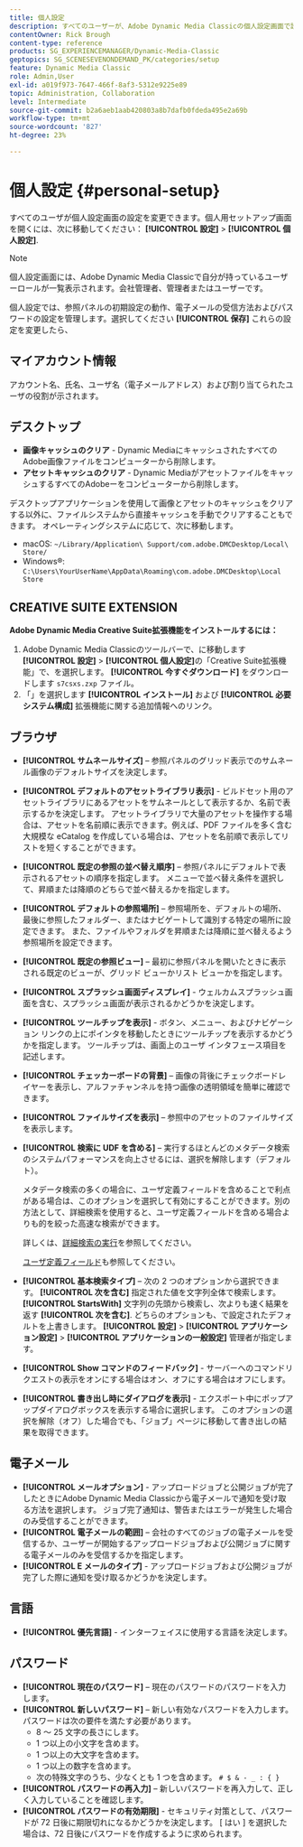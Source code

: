 ```yaml
---
title: 個人設定
description: すべてのユーザーが、Adobe Dynamic Media Classicの個人設定画面で設定を変更できます。
contentOwner: Rick Brough
content-type: reference
products: SG_EXPERIENCEMANAGER/Dynamic-Media-Classic
geptopics: SG_SCENESEVENONDEMAND_PK/categories/setup
feature: Dynamic Media Classic
role: Admin,User
exl-id: a019f973-7647-466f-8af3-5312e9225e89
topic: Administration, Collaboration
level: Intermediate
source-git-commit: b2a6aeb1aab420803a8b7dafb0fdeda495e2a69b
workflow-type: tm+mt
source-wordcount: '827'
ht-degree: 23%

---
```


# 個人設定 {#personal-setup}

すべてのユーザが個人設定画面の設定を変更できます。個人用セットアップ画面を開くには、次に移動してください： **[!UICONTROL 設定]** > **[!UICONTROL 個人設定]**.

>[!NOTE]
>
>個人設定画面には、Adobe Dynamic Media Classicで自分が持っているユーザーロールが一覧表示されます。会社管理者、管理者またはユーザーです。

個人設定では、参照パネルの初期設定の動作、電子メールの受信方法およびパスワードの設定を管理します。選択してください **[!UICONTROL 保存]** これらの設定を変更したら、

## マイアカウント情報

アカウント名、氏名、ユーザ名（電子メールアドレス）および割り当てられたユーザの役割が示されます。

## デスクトップ

* **画像キャッシュのクリア** - Dynamic MediaにキャッシュされたすべてのAdobe画像ファイルをコンピューターから削除します。
* **アセットキャッシュのクリア** - Dynamic MediaがアセットファイルをキャッシュするすべてのAdobeーをコンピューターから削除します。

デスクトップアプリケーションを使用して画像とアセットのキャッシュをクリアする以外に、ファイルシステムから直接キャッシュを手動でクリアすることもできます。 オペレーティングシステムに応じて、次に移動します。

* macOS: `~/Library/Application\ Support/com.adobe.DMCDesktop/Local\ Store/`
* Windows®: `C:\Users\YourUserName\AppData\Roaming\com.adobe.DMCDesktop\Local Store`

## CREATIVE SUITE EXTENSION

**Adobe Dynamic Media Creative Suite拡張機能をインストールするには：**

1. Adobe Dynamic Media Classicのツールバーで、に移動します **[!UICONTROL 設定]** > **[!UICONTROL 個人設定]**&#x200B;の「Creative Suite拡張機能」で、を選択します。 **[!UICONTROL 今すぐダウンロード]** をダウンロードします `s7csxs.zxp` ファイル。
1. 「」を選択します **[!UICONTROL インストール]** および **[!UICONTROL 必要システム構成]** 拡張機能に関する追加情報へのリンク。

<!--    A readme file is included at the root of the unzipped file to provide you with additional information about the extension.

1. Depending on your installed operating system, do one of the following: -->

<!-- #### Windows

|If you are running|Do this|
|--- |--- |
|Adobe Illustrator 18 in Adobe Creative Cloud 2014|<ul><li>From the root of the unzipped folder, select CC-2014.</li><li>Depending on the bit version of Adobe Illustrator that you are using, select win32 or win64.</li><li>Select libraries > flame, and then copy `aflame.dll` to Adobe Illustrator's executable folder. For example, `C:\Program Files\Adobe\Adobe Illustrator CC 2014\Support Files\Contents\Windows`. </li></ul><br/>**Note**: This example path is for the 64-bit location; the 32-bit location may fall under Program Files (x86) instead. <br/><ul><li>Return to the same libraries folder, select flamingo, and then copy `aflamingo.dll` to the same Adobe Illustrator executable folder that you used in the previous step. </li><li>Return to the win32 or win64 folder that you selected in step 2, and then copy `AdobeS7FXGFileFormat.aip` to Adobe Illustrator's plug-ins folder. For example, `C:\Program Files\Adobe\Adobe Illustrator CC 2014\Plug-ins\Illustrator Formats`. </li></ul> <br/>**Note**: This example path is for the 64-bit location; the 32-bit location may fall under Program Files (x86) instead.|
|Adobe Illustrator 17 in Adobe Creative Cloud|<ul><li>From the root of the unzipped folder, select CC. </li><li>Depending on the bit version of Adobe Illustrator that you are using, select win32 or win64.</li><li> Copy `AdobeS7FXGFileFormat.aip` to Adobe Illustrator's plug-ins folder. For example, `C:\Program Files\Adobe\Adobe Illustrator CC (64 Bit)\Plug-ins\Illustrator Formats`.</li></ul><br/>**Note**: This example path is for the 64-bit location; the 32-bit location may fall under Program Files (x86) instead.|
|Adobe Illustrator 16 in Adobe Creative Suite 6|<ul><li>From the root of the unzipped folder, select 6.0. </li><li>Depending on the bit version of Adobe Illustrator that you are using, select win32 or win64. </li><li>Copy AdobeS7FXGFileFormat.aip to Adobe Illustrator's plug-ins folder. For example, `C:\Program Files\Adobe\Adobe Illustrator CS6 (64 Bit)\Plug-ins\Illustrator Formats`.</li></ul><br/>**Note**: This example path is for the 64-bit location; the 32-bit location may fall under Program Files (x86) instead.|

#### Mac

|If you are running|Do this|
|--- |--- |
|Adobe Illustrator 18 in Adobe Creative Cloud 2014|<ul><li>From the root of the unzipped folder, select CC-2014 > mac64.</li><li>Select libraries > flame, and then copy the `aflame.framework` folder to Adobe Illustrator package contents folder. For example, `/Applications/Adobe Illustrator CC 2014/ Illustrator.app/Contents/Frameworks/`. (To open Adobe Illustrator's package contents folder, right-select on the Adobe illustrator CC 2014 icon and select Show Package Contents from context menu).</li><li>Return to the same libraries folder, select `flamingo`, and then copy the `aflamingo.framework` folder to the same Adobe Illustrator package contents folder that you used in the previous step.</li><li>Return to the mac64 folder that you selected in step 1, and then copy the `AdobeS7FXGFileFormat.aip` folder to Adobe Illustrator's plug-in folder. For example, `/Applications/Adobe Illustrator CC 2014/Plug-ins/Illustrator Formats/`.</li></ul><br/>|
|Adobe Illustrator 17 in Adobe Creative Cloud|<ul><li>From the root of the unzipped folder, select CC > mac64</li><li>Copy the `AdobeS7FXGFileFormat.aip` folder to Adobe Illustrator's plug-in folder. For example, `/Applications/Adobe Illustrator CC/Plug-ins/Illustrator Formats/`.</li></ul><br/>|
|Adobe Illustrator 16 in Adobe Creative Suite 6|<ul><li>From the root of the unzipped folder, select 6.0 > mac64</li><li>Copy the `AdobeS7FXGFileFormat.aip` folder to Adobe Illustrator's plug-in folder. For example, `/Applications/Adobe Illustrator CS6/Plug-ins/Illustrator Formats/`.</li></ul>|

The plug-in is now available for you to use in Adobe Illustrator. -->

## ブラウザ

* **[!UICONTROL サムネールサイズ]**  – 参照パネルのグリッド表示でのサムネール画像のデフォルトサイズを決定します。
* **[!UICONTROL デフォルトのアセットライブラリ表示]** - ビルドセット用のアセットライブラリにあるアセットをサムネールとして表示するか、名前で表示するかを決定します。 アセットライブラリで大量のアセットを操作する場合は、アセットを名前順に表示できます。例えば、PDF ファイルを多く含む大規模な eCatalog を作成している場合は、アセットを名前順で表示してリストを短くすることができます。
* **[!UICONTROL 既定の参照の並べ替え順序]**  – 参照パネルにデフォルトで表示されるアセットの順序を指定します。 メニューで並べ替え条件を選択して、昇順または降順のどちらで並べ替えるかを指定します。
* **[!UICONTROL デフォルトの参照場所]**  – 参照場所を、デフォルトの場所、最後に参照したフォルダー、またはナビゲートして識別する特定の場所に設定できます。 また、ファイルやフォルダを昇順または降順に並べ替えるよう参照場所を設定できます。
* **[!UICONTROL 既定の参照ビュー]**  – 最初に参照パネルを開いたときに表示される既定のビューが、グリッド ビューかリスト ビューかを指定します。
* **[!UICONTROL スプラッシュ画面ディスプレイ]** - ウェルカムスプラッシュ画面を含む、スプラッシュ画面が表示されるかどうかを決定します。
* **[!UICONTROL ツールチップを表示]** - ボタン、メニュー、およびナビゲーション リンクの上にポインタを移動したときにツールチップを表示するかどうかを指定します。 ツールチップは、画面上のユーザ インタフェース項目を記述します。
* **[!UICONTROL チェッカーボードの背景]**  – 画像の背後にチェックボードレイヤーを表示し、アルファチャンネルを持つ画像の透明領域を簡単に確認できます。
* **[!UICONTROL ファイルサイズを表示]**  – 参照中のアセットのファイルサイズを表示します。
* **[!UICONTROL 検索に UDF を含める]**  – 実行するほとんどのメタデータ検索のシステムパフォーマンスを向上させるには、選択を解除します（デフォルト）。

  メタデータ検索の多くの場合に、ユーザ定義フィールドを含めることで利点がある場合は、このオプションを選択して有効にすることができます。別の方法として、詳細検索を使用すると、ユーザ定義フィールドを含める場合よりも的を絞った高速な検索ができます。

  詳しくは、[詳細検索の実行](searching-assets.md#conducting_an_advanced_search)を参照してください。

  [ユーザ定義フィールド](application-setup.md#user_defined_fields)も参照してください。

* **[!UICONTROL 基本検索タイプ]**  – 次の 2 つのオプションから選択できます。 **[!UICONTROL 次を含む]** 指定された値を文字列全体で検索します。 **[!UICONTROL StartsWith]** 文字列の先頭から検索し、次よりも速く結果を返す **[!UICONTROL 次を含む]**. どちらのオプションも、で設定されたデフォルトを上書きします。 **[!UICONTROL 設定]** > **[!UICONTROL アプリケーション設定]** > **[!UICONTROL アプリケーションの一般設定]** 管理者が指定します。
* **[!UICONTROL Show コマンドのフィードバック]** - サーバーへのコマンドリクエストの表示をオンにする場合はオン、オフにする場合はオフにします。
* **[!UICONTROL 書き出し時にダイアログを表示]** - エクスポート中にポップアップダイアログボックスを表示する場合に選択します。 このオプションの選択を解除（オフ）した場合でも、「ジョブ」ページに移動して書き出しの結果を取得できます。

## 電子メール

* **[!UICONTROL メールオプション]** - アップロードジョブと公開ジョブが完了したときにAdobe Dynamic Media Classicから電子メールで通知を受け取る方法を選択します。 ジョブ完了通知は、警告またはエラーが発生した場合のみ受信することができます。
* **[!UICONTROL 電子メールの範囲]**  – 会社のすべてのジョブの電子メールを受信するか、ユーザーが開始するアップロードジョブおよび公開ジョブに関する電子メールのみを受信するかを指定します。
* **[!UICONTROL E メールのタイプ]** - アップロードジョブおよび公開ジョブが完了した際に通知を受け取るかどうかを決定します。

## 言語

* **[!UICONTROL 優先言語]** - インターフェイスに使用する言語を決定します。

## パスワード

* **[!UICONTROL 現在のパスワード]**  – 現在のパスワードのパスワードを入力します。
* **[!UICONTROL 新しいパスワード]**  – 新しい有効なパスワードを入力します。 パスワードは次の要件を満たす必要があります。
   * 8 ～ 25 文字の長さにします。
   * 1 つ以上の小文字を含めます。
   * 1 つ以上の大文字を含めます。
   * 1 つ以上の数字を含めます。
   * 次の特殊文字のうち、少なくとも 1 つを含めます。 `# $ & - _ : { }`
* **[!UICONTROL パスワードの再入力]**  – 新しいパスワードを再入力して、正しく入力していることを確認します。
* **[!UICONTROL パスワードの有効期限]** - セキュリティ対策として、パスワードが 72 日後に期限切れになるかどうかを決定します。 [ はい ] を選択した場合は、72 日後にパスワードを作成するように求められます。
